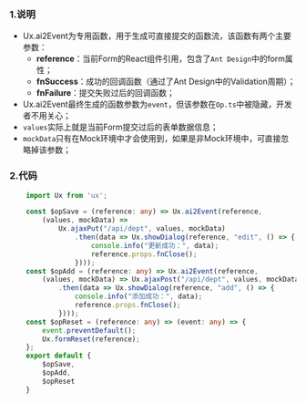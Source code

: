 ### 1.说明

* Ux.ai2Event为专用函数，用于生成可直接提交的函数流，该函数有两个主要参数：
    * **reference**：当前Form的React组件引用，包含了`Ant Design`中的form属性；
    * **fnSuccess**：成功的回调函数（通过了Ant Design中的Validation周期）；
    * **fnFailure**：提交失败过后的回调函数；
* Ux.ai2Event最终生成的函数参数为`event`，但该参数在`Op.ts`中被隐藏，开发者不用关心；
* `values`实际上就是当前Form提交过后的表单数据信息；
* `mockData`只有在Mock环境中才会使用到，如果是非Mock环境中，可直接忽略掉该参数；

### 2.代码

```typescript
    import Ux from 'ux';

    const $opSave = (reference: any) => Ux.ai2Event(reference,
        (values, mockData) =>
            Ux.ajaxPut("/api/dept", values, mockData)
                .then(data => Ux.showDialog(reference, "edit", () => {
                    console.info("更新成功：", data);
                    reference.props.fnClose();
                })));
    const $opAdd = (reference: any) => Ux.ai2Event(reference,
        (values, mockData) => Ux.ajaxPost("/api/dept", values, mockData)
            .then(data => Ux.showDialog(reference, "add", () => {
                console.info("添加成功：", data);
                reference.props.fnClose();
            })));
    const $opReset = (reference: any) => (event: any) => {
        event.preventDefault();
        Ux.formReset(reference);
    };
    export default {
        $opSave,
        $opAdd,
        $opReset
    }
```